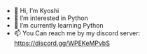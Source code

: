 - 👋 Hi, I’m Kyoshi
- 👀 I’m interested in Python
- 🌱 I’m currently learning Python
- 📫 You Can reach me by my discord server: https://discord.gg/WPEKeMPvbS

<!---
Kaneki0710/Kaneki0710 is a ✨ special ✨ repository because its `README.md` (this file) appears on your GitHub profile.
You can click the Preview link to take a look at your changes.
--->
